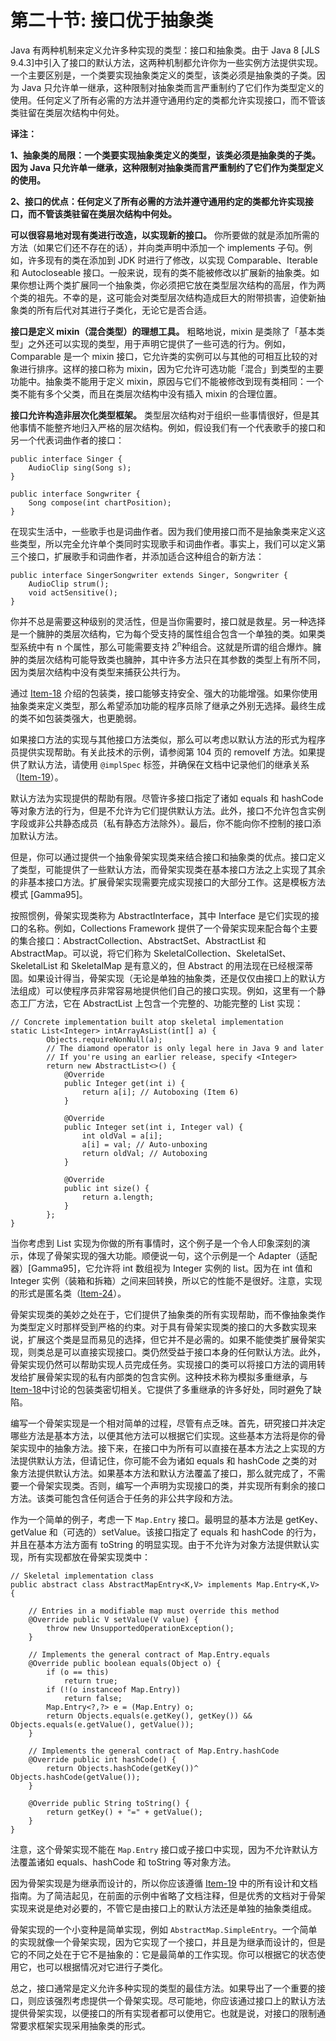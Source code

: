 # 第二十节: 接口优于抽象类

Java 有两种机制来定义允许多种实现的类型：接口和抽象类。由于 Java 8 [JLS 9.4.3]中引入了接口的默认方法，这两种机制都允许你为一些实例方法提供实现。一个主要区别是，一个类要实现抽象类定义的类型，该类必须是抽象类的子类。因为 Java 只允许单一继承，这种限制对抽象类而言严重制约了它们作为类型定义的使用。任何定义了所有必需的方法并遵守通用约定的类都允许实现接口，而不管该类驻留在类层次结构中何处。

**译注：**

**1、抽象类的局限：一个类要实现抽象类定义的类型，该类必须是抽象类的子类。因为 Java 只允许单一继承，这种限制对抽象类而言严重制约了它们作为类型定义的使用。**

**2、接口的优点：任何定义了所有必需的方法并遵守通用约定的类都允许实现接口，而不管该类驻留在类层次结构中何处。**

**可以很容易地对现有类进行改造，以实现新的接口。** 你所要做的就是添加所需的方法（如果它们还不存在的话），并向类声明中添加一个 implements 子句。例如，许多现有的类在添加到 JDK 时进行了修改，以实现 Comparable、Iterable 和 Autocloseable 接口。一般来说，现有的类不能被修改以扩展新的抽象类。如果你想让两个类扩展同一个抽象类，你必须把它放在类型层次结构的高层，作为两个类的祖先。不幸的是，这可能会对类型层次结构造成巨大的附带损害，迫使新抽象类的所有后代对其进行子类化，无论它是否合适。

**接口是定义 mixin（混合类型）的理想工具。** 粗略地说，mixin 是类除了「基本类型」之外还可以实现的类型，用于声明它提供了一些可选的行为。例如，Comparable 是一个 mixin 接口，它允许类的实例可以与其他的可相互比较的对象进行排序。这样的接口称为 mixin，因为它允许可选功能「混合」到类型的主要功能中。抽象类不能用于定义 mixin，原因与它们不能被修改到现有类相同：一个类不能有多个父类，而且在类层次结构中没有插入 mixin 的合理位置。

**接口允许构造非层次化类型框架。** 类型层次结构对于组织一些事情很好，但是其他事情不能整齐地归入严格的层次结构。例如，假设我们有一个代表歌手的接口和另一个代表词曲作者的接口：

```
public interface Singer {
    AudioClip sing(Song s);
}

public interface Songwriter {
    Song compose(int chartPosition);
}
```

在现实生活中，一些歌手也是词曲作者。因为我们使用接口而不是抽象类来定义这些类型，所以完全允许单个类同时实现歌手和词曲作者。事实上，我们可以定义第三个接口，扩展歌手和词曲作者，并添加适合这种组合的新方法：

```
public interface SingerSongwriter extends Singer, Songwriter {
    AudioClip strum();
    void actSensitive();
}
```

你并不总是需要这种级别的灵活性，但是当你需要时，接口就是救星。另一种选择是一个臃肿的类层次结构，它为每个受支持的属性组合包含一个单独的类。如果类型系统中有 n 个属性，那么可能需要支持 2<sup>n</sup>种组合。这就是所谓的组合爆炸。臃肿的类层次结构可能导致类也臃肿，其中许多方法只在其参数的类型上有所不同，因为类层次结构中没有类型来捕获公共行为。

通过 [Item-18](/Chapter-4/Chapter-4-Item-18-Favor-composition-over-inheritance.md) 介绍的包装类，接口能够支持安全、强大的功能增强。如果你使用抽象类来定义类型，那么希望添加功能的程序员除了继承之外别无选择。最终生成的类不如包装类强大，也更脆弱。

如果接口方法的实现与其他接口方法类似，那么可以考虑以默认方法的形式为程序员提供实现帮助。有关此技术的示例，请参阅第 104 页的 removeIf 方法。如果提供了默认方法，请使用 `@implSpec` 标签，并确保在文档中记录他们的继承关系（[Item-19](/Chapter-4/Chapter-4-Item-19-Design-and-document-for-inheritance-or-else-prohibit-it.md)）。

默认方法为实现提供的帮助有限。尽管许多接口指定了诸如 equals 和 hashCode 等对象方法的行为，但是不允许为它们提供默认方法。此外，接口不允许包含实例字段或非公共静态成员（私有静态方法除外）。最后，你不能向你不控制的接口添加默认方法。

但是，你可以通过提供一个抽象骨架实现类来结合接口和抽象类的优点。接口定义了类型，可能提供了一些默认方法，而骨架实现类在基本接口方法之上实现了其余的非基本接口方法。扩展骨架实现需要完成实现接口的大部分工作。这是模板方法模式 [Gamma95]。

按照惯例，骨架实现类称为 AbstractInterface，其中 Interface 是它们实现的接口的名称。例如，Collections Framework 提供了一个骨架实现来配合每个主要的集合接口：AbstractCollection、AbstractSet、AbstractList 和 AbstractMap。可以说，将它们称为 SkeletalCollection、SkeletalSet、SkeletalList 和 SkeletalMap 是有意义的，但 Abstract 的用法现在已经根深蒂固。如果设计得当，骨架实现（无论是单独的抽象类，还是仅仅由接口上的默认方法组成）可以使程序员非常容易地提供他们自己的接口实现。例如，这里有一个静态工厂方法，它在 AbstractList 上包含一个完整的、功能完整的 List 实现：

```
// Concrete implementation built atop skeletal implementation
static List<Integer> intArrayAsList(int[] a) {
        Objects.requireNonNull(a);
        // The diamond operator is only legal here in Java 9 and later
        // If you're using an earlier release, specify <Integer>
        return new AbstractList<>() {
            @Override
            public Integer get(int i) {
                return a[i]; // Autoboxing (Item 6)
            }

            @Override
            public Integer set(int i, Integer val) {
                int oldVal = a[i];
                a[i] = val; // Auto-unboxing
                return oldVal; // Autoboxing
            }

            @Override
            public int size() {
                return a.length;
            }
        };
}
```

当你考虑到 List 实现为你做的所有事情时，这个例子是一个令人印象深刻的演示，体现了骨架实现的强大功能。顺便说一句，这个示例是一个 Adapter（适配器）[Gamma95]，它允许将 int 数组视为 Integer 实例的 list。因为在 int 值和 Integer 实例（装箱和拆箱）之间来回转换，所以它的性能不是很好。注意，实现的形式是匿名类（[Item-24](/Chapter-4/Chapter-4-Item-24-Favor-static-member-classes-over-nonstatic.md)）。

骨架实现类的美妙之处在于，它们提供了抽象类的所有实现帮助，而不像抽象类作为类型定义时那样受到严格的约束。对于具有骨架实现类的接口的大多数实现来说，扩展这个类是显而易见的选择，但它并不是必需的。如果不能使类扩展骨架实现，则类总是可以直接实现接口。类仍然受益于接口本身的任何默认方法。此外，骨架实现仍然可以帮助实现人员完成任务。实现接口的类可以将接口方法的调用转发给扩展骨架实现的私有内部类的包含实例。这种技术称为模拟多重继承，与[Item-18](/Chapter-4/Chapter-4-Item-18-Favor-composition-over-inheritance.md)中讨论的包装类密切相关。它提供了多重继承的许多好处，同时避免了缺陷。

编写一个骨架实现是一个相对简单的过程，尽管有点乏味。首先，研究接口并决定哪些方法是基本方法，以便其他方法可以根据它们实现。这些基本方法将是你的骨架实现中的抽象方法。接下来，在接口中为所有可以直接在基本方法之上实现的方法提供默认方法，但请记住，你可能不会为诸如 equals 和 hashCode 之类的对象方法提供默认方法。如果基本方法和默认方法覆盖了接口，那么就完成了，不需要一个骨架实现类。否则，编写一个声明为实现接口的类，并实现所有剩余的接口方法。该类可能包含任何适合于任务的非公共字段和方法。

作为一个简单的例子，考虑一下 `Map.Entry` 接口。最明显的基本方法是 getKey、getValue 和（可选的）setValue。该接口指定了 equals 和 hashCode 的行为，并且在基本方法方面有 toString 的明显实现。由于不允许为对象方法提供默认实现，所有实现都放在骨架实现类中：

```
// Skeletal implementation class
public abstract class AbstractMapEntry<K,V> implements Map.Entry<K,V> {

    // Entries in a modifiable map must override this method
    @Override public V setValue(V value) {
        throw new UnsupportedOperationException();
    }

    // Implements the general contract of Map.Entry.equals
    @Override public boolean equals(Object o) {
        if (o == this)
            return true;
        if (!(o instanceof Map.Entry))
            return false;
        Map.Entry<?,?> e = (Map.Entry) o;
        return Objects.equals(e.getKey(), getKey()) && Objects.equals(e.getValue(), getValue());
    }

    // Implements the general contract of Map.Entry.hashCode
    @Override public int hashCode() {
        return Objects.hashCode(getKey())^ Objects.hashCode(getValue());
    }

    @Override public String toString() {
        return getKey() + "=" + getValue();
    }
}
```

注意，这个骨架实现不能在 `Map.Entry` 接口或子接口中实现，因为不允许默认方法覆盖诸如 equals、hashCode 和 toString 等对象方法。

因为骨架实现是为继承而设计的，所以你应该遵循 [Item-19](/Chapter-4/Chapter-4-Item-19-Design-and-document-for-inheritance-or-else-prohibit-it.md) 中的所有设计和文档指南。为了简洁起见，在前面的示例中省略了文档注释，但是优秀的文档对于骨架实现来说是绝对必要的，不管它是由接口上的默认方法还是单独的抽象类组成。

骨架实现的一个小变种是简单实现，例如 `AbstractMap.SimpleEntry`。一个简单的实现就像一个骨架实现，因为它实现了一个接口，并且是为继承而设计的，但是它的不同之处在于它不是抽象的：它是最简单的工作实现。你可以根据它的状态使用它，也可以根据情况对它进行子类化。

总之，接口通常是定义允许多种实现的类型的最佳方法。如果导出了一个重要的接口，则应该强烈考虑提供一个骨架实现。尽可能地，你应该通过接口上的默认方法提供骨架实现，以便接口的所有实现者都可以使用它。也就是说，对接口的限制通常要求框架实现采用抽象类的形式。